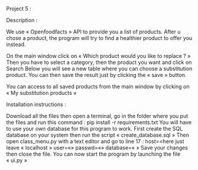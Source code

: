 ﻿Project 5 :

Description :

We use « Openfoodfacts » API to provide you a list of products. 
After u chose a product, the program will try to find a healthier product to offer you instead.

On the main window click on « Which product would you like to replace ? »
Then you have to select a category, then the product you want and click on Search
Below you will see a new table where you can choose a substitution product.
You can then save the result just by clicking the « save » button.

You can access to all saved products from the main window by clicking on « My substitution products »
 
Installation instructions :

Download all the files then open a terminal, go in the folder where you put the files and run this command :
pip install -r requirements.txt
You will have to use your own database for this program to work.
First create the SQL database on your system then run the script « create_database.sql »
Then open class_menu.py with a text editor and go to line 17 :
	host=<here just leave « localhost »
	user=«<here put your username>»
	passwd=«<here goes your password>»
	database=«<here put your database name> »
Save your changes then close the file.
You can now start the program by launching the file « ui.py »

